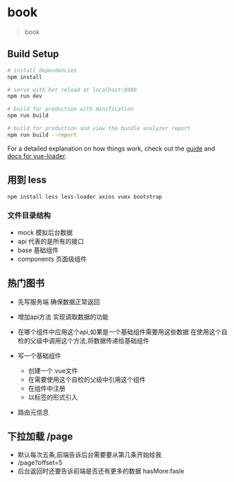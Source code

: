 # book

> book

## Build Setup

```bash
# install dependencies
npm install

# serve with hot reload at localhost:8080
npm run dev

# build for production with minification
npm run build

# build for production and view the bundle analyzer report
npm run build --report
```

For a detailed explanation on how things work, check out the [guide](http://vuejs-templates.github.io/webpack/) and [docs for vue-loader](http://vuejs.github.io/vue-loader).

## 用到 less

```
npm install less less-loader axios vuex bootstrap
```

### 文件目录结构
- mock 模拟后台数据
- api 代表的是所有的接口
- base 基础组件
- components 页面级组件

## 热门图书
- 先写服务端 确保数据正常返回
- 增加api方法 实现调取数据的功能
- 在哪个组件中应用这个api,如果是一个基础组件需要用这些数据 在使用这个自检的父级中调用这个方法,将数据传递给基础组件

- 写一个基础组件  
    - 创建一个.vue文件
    - 在需要使用这个自检的父级中引用这个组件
    - 在组件中注册
    - 以标签的形式引入

- 路由元信息

## 下拉加载 /page
- 默认每次五条,前端告诉后台需要要从第几条开始给我
- /page?offset=5
- 后台返回时还要告诉前端是否还有更多的数据  hasMore:fasle


